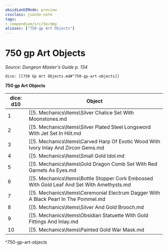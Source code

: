 ```yaml
---
obsidianUIMode: preview
cssclass: json5e-note
tags:
- compendium/src/5e/dmg
aliases: ["750 gp Art Objects"]
---
```

# 750 gp Art Objects
*Source: Dungeon Master's Guide p. 134* 

`dice: [[750 Gp Art Objects.md#^750-gp-art-objects]]`

**750 gp Art Objects**

| dice: d10 | Object |
|-----------|--------|
| 1 | [[5. Mechanics\Items\Silver Chalice Set With Moonstones.md|Silver chalice set with moonstones]] |
| 2 | [[5. Mechanics\Items\Silver Plated Steel Longsword With Jet Set In Hilt.md|Silver-plated steel longsword with jet set in hilt]] |
| 3 | [[5. Mechanics\Items\Carved Harp Of Exotic Wood With Ivory Inlay And Zircon Gems.md|Carved harp of exotic wood with ivory inlay and zircon gems]] |
| 4 | [[5. Mechanics\Items\Small Gold Idol.md|Small gold idol]] |
| 5 | [[5. Mechanics\Items\Gold Dragon Comb Set With Red Garnets As Eyes.md|Gold dragon comb set with red garnets as eyes]] |
| 6 | [[5. Mechanics\Items\Bottle Stopper Cork Embossed With Gold Leaf And Set With Amethysts.md|Bottle stopper cork embossed with gold leaf and set with amethysts]] |
| 7 | [[5. Mechanics\Items\Ceremonial Electrum Dagger With A Black Pearl In The Pommel.md|Ceremonial electrum dagger with a black pearl in the pommel]] |
| 8 | [[5. Mechanics\Items\Silver And Gold Brooch.md|Silver and gold brooch]] |
| 9 | [[5. Mechanics\Items\Obsidian Statuette With Gold Fittings And Inlay.md|Obsidian statuette with gold fittings and inlay]] |
| 10 | [[5. Mechanics\Items\Painted Gold War Mask.md|Painted gold war mask]] |
^750-gp-art-objects
